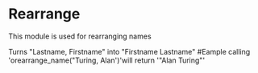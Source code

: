 Rearrange
========

This module is used for rearranging names

Turns "Lastname, Firstname" into "Firstname Lastname"
#Eample
calling 'orearrange_name("Turing, Alan')'will return '"Alan Turing"'
